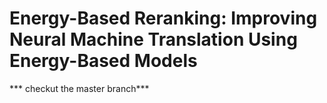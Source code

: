 # Energy-Based Reranking: Improving Neural Machine Translation Using Energy-Based Models


*** checkut the master branch***
